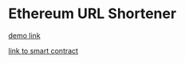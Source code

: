# Ethereum URL Shortener

[demo link](https://0x.now.sh)


[link to smart contract](https://ethfiddle.com/xR5sZrU10t)
